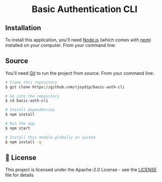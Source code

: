 
<h1 align="center">
    Basic Authentication CLI
</h1>

## Installation

To install this application, you'll need [Node.js](https://nodejs.org/en/download/) (which comes with [npm](http://npmjs.com)) installed on your computer. From your command line:

## Source

You'll need [Git](https://git-scm.com) to run the project from source. From your command line:

```bash
# Clone this repository
$ git clone https://github.com/rjoydip/basic-auth-cli

# Go into the repository
$ cd basic-auth-cli

# Install dependencies
$ npm install

# Run the app
$ npm start

# Install this module globally on system
$ npm install -g
```

## 🎫 License

This project is licensed under the Apache-2.0 License - see the [LICENSE](LICENSE) file for details